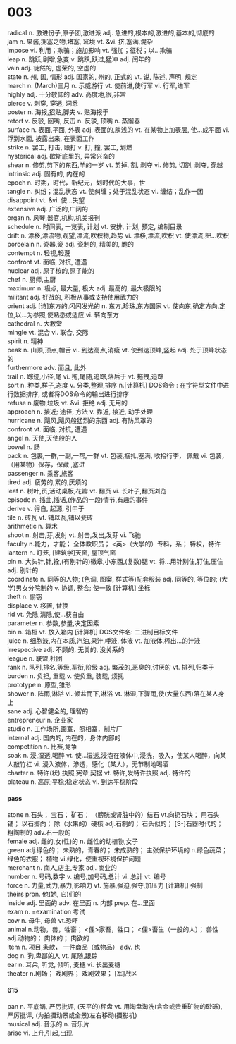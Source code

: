 # 003
radical	n. 激进份子,原子团,激进派 adj. 急进的,根本的,激进的,基本的,彻底的  
jam	n. 果酱,拥塞之物,堵塞, 窘境 vt. &vi. 挤,塞满,混杂  
impose	vi. 利用；欺骗；施加影响 vt. 强加；征税；以…欺骗   
leap	n. 跳跃,剧增,急变 v. 跳跃,跃过,猛冲 adj. 闰年的  
vain	adj. 徒然的, 虚荣的, 空虚的  
state	n. 州, 国, 情形 adj. 国家的, 州的, 正式的 vt. 说, 陈述, 声明, 规定  
march	n. (March)三月 n. 示威游行 vt. 使前进,使行军 vi. 行军,进军  
highly	adj. 十分敬仰的 adv. 高度地,很,非常  
pierce	v. 刺穿, 穿透, 洞悉  
poster	n. 海报,招贴,脚夫 v. 贴海报于  
retort	v. 反驳, 回嘴, 反击 n. 反驳, 顶嘴 n. 蒸馏器  
surface	n. 表面,平面, 外表 adj. 表面的,肤浅的 vt. 在某物上加表层, 使...成平面 vi. 浮到水面, 披露出来, 在表面工作  
strike	n. 罢工, 打击, 殴打 v. 打, 撞, 罢工, 划燃  
hysterical	adj. 歇斯底里的, 异常兴奋的  
shear	n. 修剪,剪下的东西,羊的一岁 vt. 剪掉, 割, 剥夺 vi. 修剪, 切割, 剥夺, 穿越  
intrinsic	adj. 固有的, 内在的  
epoch	n. 时期，时代，新纪元，划时代的大事，世  
tangle	n. 纠纷；混乱状态 vt. 使纠缠；处于混乱状态 vi. 缠结；乱作一团  
disappoint	vt. &vi. 使...失望  
extensive	adj. 广泛的,广阔的  
organ	n. 风琴,器官,机构,机关报刊  
schedule	n. 时间表, 一览表, 计划 vt. 安排, 计划, 预定, 编制目录  
drift	n. 漂移,漂流物,观望,漂流,吹积物,趋势 vi. 漂移,漂流,吹积 vt. 使漂流,把...吹积  
porcelain	n. 瓷器,瓷 adj. 瓷制的, 精美的, 脆的  
contempt	n. 轻视,轻蔑  
confront	vt. 面临, 对抗, 遭遇  
nuclear	adj. 原子核的,原子能的  
chef	n. 厨师,主厨  
maximum	n. 极点, 最大量, 极大 adj. 最高的, 最大极限的  
militant	adj. 好战的, 积极从事或支持使用武力的  
orient	adj. [诗]东方的,闪闪发光的 n. 东方,珍珠,东方国家 vt. 使向东,确定方向,定位,以...为参照,使熟悉或适应 vi. 转向东方  
cathedral	n. 大教堂  
mingle	vt. 混合 vi. 联合, 交际  
spirit	n. 精神  
peak	n. 山顶,顶点,帽舌 vi. 到达高点,消瘦 vt. 使到达顶峰,竖起 adj. 处于顶峰状态的  
furthermore	adv. 而且, 此外  
trail	n. 踪迹,小径,尾 vi. 拖,尾随,追踪,落后于 vt. 拖拽,追踪  
sort	n. 种类,样子,态度 v. 分类,整理,排序 n.[计算机] DOS命令 : 在字符型文件中进行数据排序, 或者将DOS命令的输出进行排序   
refuse	n.废物,垃圾 vt. &vi. 拒绝 adj. 无用的  
approach	n. 接近; 途径, 方法 v. 靠近, 接近, 动手处理  
hurricane	n. 飓风,飓风般猛烈的东西 adj. 有防风罩的  
confront	vt. 面临, 对抗, 遭遇  
angel	n. 天使,天使般的人  
bowel	n. 肠  
pack	n. 包裹,一群,一副,一帮,一群 vt. 包装,捆扎,塞满, 收拾行李， 佩戴 vi. 包装，（用某物）保存，保藏 ,塞进  
passenger	n. 乘客,旅客  
tired	adj. 疲劳的,累的,厌烦的  
leaf	n. 树叶,页,活动桌板,花瓣 vt. 翻页 vi. 长叶子,翻页浏览  
episode	n. 插曲,插话,(作品的一段)情节,有趣的事件  
derive	v. 得自, 起源, 引申于  
tile	n. 砖瓦 vt. 铺以瓦,铺以瓷砖  
arithmetic	n. 算术  
shoot	n. 射击,芽,发射 vt. 射击,发出,发芽 vi. 飞驰  
faculty	n.能力，才能； 全体教职员； <英>（大学的）专科，系； 特权，特许  
lantern	n. 灯笼, [建筑学]天窗, 屋顶气窗  
pin	n. 大头针,针,拴,(有别针的)徽章,小东西,(复数)腿 vt. 将...用针别住,钉住,压住 adj. 别针的  
coordinate	n. 同等的人物; (色调, 图案, 样式等)配套服装 adj. 同等的, 等位的; (大学)男女分院制的 v. 协调, 整合; 使一致 [计算机] 坐标  
theft	n. 偷窃  
displace	v. 移置, 替换  
rid	vt. 免除,清除,使...获自由  
parameter	n. 参数,参量,决定因素  
bin	n. 箱柜 vt. 放入箱内 [计算机] DOS文件名: 二进制目标文件  
juice	n. 细胞液,内在本质,汽油,果汁,唾液, 体液 vt. 加液体,榨出...的汁液  
irrespective	adj. 不顾的, 无关的, 没关系的  
league	n. 联盟,社团  
rank	n. 队列,排名,等级,军衔,阶级 adj. 繁茂的,恶臭的,讨厌的 vt. 排列,归类于  
burden	n. 负担, 重载 v. 使负重, 装载, 烦扰  
prototype	n. 原型,雏形  
shower	n. 阵雨,淋浴 vi. 倾盆而下,淋浴 vt. 淋湿,下骤雨,使(大量东西)落在某人身上  
sane	adj. 心智健全的, 理智的  
entrepreneur	n. 企业家  
studio	n. 工作场所,画室，照相室，制片厂  
internal	adj. 国内的, 内在的，身体内部的  
competition	n. 比赛,竞争  
soak	n. 浸,湿透,喝醉 vt. 使…湿透,浸泡在液体中,浸洗，吸入，使某人喝醉，向某人敲竹杠 vi. 浸入液体，渗透，感化（某人），无节制地喝酒  
charter	n. 特许(状),执照,宪章,契据 vt. 特许,发特许执照 adj. 特许的  
plateau	n. 高原;平稳;稳定状态 vi. 到达平稳阶段  

#### pass
stone	n.石头； 宝石； 矿石； （膀胱或肾脏中的）结石 vt.向扔石块； 用石头铺； 以石掷向； 除（水果的）硬核 adj.石制的； 石头似的； [S-]石器时代的； 粗陶制的 adv.石一般的  
female	adj. 雌的,女(性)的 n. 雌性的动植物,女子  
green	adj.绿色的； 未熟的，青春的； 未成熟的； 主张保护环境的 n.绿色蔬菜； 绿色的衣服； 植物 vi.绿化，使重视环境保护问题  
merchant	n. 商人,店主,专家 adj. 商业的  
number	n. 号码,数字 v. 编号,加号码,总计 vi. 总计 vt. 编号  
force	n. 力量,武力,暴力,影响力 vt. 施暴,强迫,强夺,加压力 [计算机] 强制  
theirs	pron. 他(她, 它)们的  
inside	adj. 里面的 adv. 在里面 n. 内部 prep. 在...里面  
exam	n. =examination 考试  
cow	n. 母牛, 母兽 vt.恐吓  
animal	n.动物，兽，牲畜； <俚>家畜，牲口； <俚>畜生（一般的人）； 兽性 adj.动物的； 肉体的； 肉欲的  
item	n. 项目,条款， 一件商品（或物品） adv. 也  
dog	n. 狗,卑鄙的人 vt. 尾随,跟踪  
ear	n. 耳朵, 听觉, 倾听, 麦穗 vi. 长出麦穗  
theater	n.剧场； 戏剧界； 戏剧效果； [军]战区  

#### 615
pan	n. 平底锅, 严厉批评, (天平的)秤盘 vt. 用淘盘淘洗(含金或贵重矿物的砂砾), 严厉批评, (为拍摄动景或全景)左右移动(摄影机)  
musical	adj. 音乐的 n. 音乐片  
arise	vi. 上升,引起,出现   